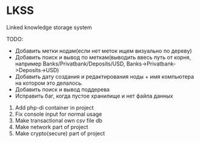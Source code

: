 # LKSS
Linked knowledge storage system

TODO:

- Добавить метки нодам(если нет меток ищем визуально по дереву)
- Добавить поиск и вывод по меткам(выводить ввесь путь от корня, например Banks/Privatbank/Deposits/USD, Banks->Privatbank->Deposits->USD)
- Добавить дату создания и редактирования ноды + имя компьютера на котором это делалось.
- Добавить поиск и вывод поддерева
- Исправить баг, когда пустое хранилище и нет файла данных



1. Add php-di container in project
2. Fix console input for normal usage
3. Make transactional own csv file db  
4. Make network part of project
5. Make crypto(secure) part of project

